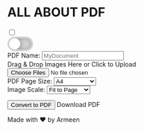 
<html lang="en">
<head>
<meta charset="UTF-8">
<meta name="viewport" content="width=device-width, initial-scale=1.0">
<title>ALL ABOUT PDF - PDF Converter</title>
<script src="https://cdnjs.cloudflare.com/ajax/libs/jspdf/2.5.1/jspdf.umd.min.js"></script>
<script src="https://cdn.tailwindcss.com"></script>
<style>
  body.dark { background-color: #1e293b; color: #f1f5f9; }
  .dark input, .dark select, .dark .slider { background-color: #334155; color: #f1f5f9; }
  .dark #dropArea { color: #f1f5f9; }
  .dark #preview { color: #f1f5f9; }
  .dark #status { color: #86efac; }

  /* Dark mode toggle styles */
  .checkbox { display: none; }
  .slider {
    width: 50px; height: 25px; background-color: lightgray;
    border-radius: 20px; overflow: hidden; display: flex;
    align-items: center; border: 4px solid transparent;
    transition: .3s; box-shadow: 0 0 10px 0 rgb(0 0 0 / 25%) inset;
    cursor: pointer;
  }
  .slider::before {
    content: ''; display: block; width: 100%; height: 100%;
    background-color: #fff; transform: translateX(-25px);
    border-radius: 20px; transition: .3s;
    box-shadow: 0 0 10px 3px rgb(0 0 0 / 25%);
  }
  .checkbox:checked ~ .slider::before { transform: translateX(25px); }
  .checkbox:checked ~ .slider { background-color: #2196F3; }
  .checkbox:active ~ .slider::before { transform: translate(0); }
</style>
</head>
<body class="bg-gray-100 dark:bg-gray-900 flex flex-col items-center justify-center min-h-screen transition-colors duration-500">

<div class="bg-white dark:bg-gray-800 p-6 sm:p-8 rounded-2xl shadow-lg w-full max-w-lg">
  <div class="flex justify-between items-center mb-4">
    <h1 class="text-2xl font-bold text-center w-full">ALL ABOUT PDF</h1>
    <input type="checkbox" id="themeToggle" class="checkbox">
    <label for="themeToggle" class="slider"></label>
  </div>

  <!-- Custom PDF Name -->
  <div class="mb-4">
    <label class="block mb-1 font-medium">PDF Name:</label>
    <input type="text" id="pdfName" placeholder="MyDocument" class="w-full border border-gray-300 dark:border-gray-600 rounded px-3 py-2">
  </div>

  <!-- Drag & Drop Area -->
  <div id="dropArea" class="border-dashed border-4 border-gray-300 dark:border-gray-600 p-6 mb-4 text-center rounded cursor-pointer transition-colors">
    Drag & Drop Images Here or Click to Upload
    <input type="file" id="imageInput" accept="image/*" multiple class="hidden">
  </div>

  <!-- PDF Options -->
  <div class="mb-4 grid grid-cols-2 gap-4">
    <div>
      <label class="block mb-1 font-medium">PDF Page Size:</label>
      <select id="pageSize" class="w-full border border-gray-300 dark:border-gray-600 rounded px-3 py-2">
        <option value="a4">A4</option>
        <option value="letter">Letter</option>
        <option value="custom">Custom (px)</option>
      </select>
    </div>
    <div>
      <label class="block mb-1 font-medium">Image Scale:</label>
      <select id="imgScale" class="w-full border border-gray-300 dark:border-gray-600 rounded px-3 py-2">
        <option value="fit">Fit to Page</option>
        <option value="original">Original Size</option>
      </select>
    </div>
  </div>

  <!-- Image Preview -->
  <div id="preview" class="flex flex-wrap gap-2 mb-4"></div>

  <!-- Convert & Download -->
  <button id="convertBtn" class="bg-blue-600 text-white px-4 py-2 rounded w-full hover:bg-blue-700 transition-colors mb-2">Convert to PDF</button>
  <a id="downloadBtn" class="bg-green-600 text-white px-4 py-2 rounded w-full hover:bg-green-700 transition-colors hidden text-center block" download>Download PDF</a>

  <!-- Status / Progress -->
  <p id="status" class="mt-4 text-center text-green-600"></p>
</div>

<!-- Footer -->
<p class="text-center text-gray-500 dark:text-gray-400 mt-6 text-sm">
  Made with ❤ by Armeen
</p>

<script>
const { jsPDF } = window.jspdf;
const imageInput = document.getElementById('imageInput');
const dropArea = document.getElementById('dropArea');
const preview = document.getElementById('preview');
const status = document.getElementById('status');
const pdfNameInput = document.getElementById('pdfName');
const themeToggle = document.getElementById('themeToggle');
const convertBtn = document.getElementById('convertBtn');
const downloadBtn = document.getElementById('downloadBtn');

let selectedFiles = [];
let pdfBlobUrl = null;

// Theme toggle
themeToggle.addEventListener('change', () => {
  document.body.classList.toggle('dark');
});

// Click on drop area to select files
dropArea.addEventListener('click', () => imageInput.click());

// Drag & drop functionality
dropArea.addEventListener('dragover', e => { e.preventDefault(); dropArea.classList.add('border-blue-500'); });
dropArea.addEventListener('dragleave', e => { e.preventDefault(); dropArea.classList.remove('border-blue-500'); });
dropArea.addEventListener('drop', e => {
  e.preventDefault();
  dropArea.classList.remove('border-blue-500');
  addFiles(e.dataTransfer.files);
});

imageInput.addEventListener('change', e => addFiles(e.target.files));

function addFiles(files) {
  for (let file of files) {
    selectedFiles.push(file);
    const imgEl = document.createElement('div');
    imgEl.className = "relative w-20 h-20 overflow-hidden rounded border border-gray-300 dark:border-gray-600";
    imgEl.innerHTML = `
      <img src="${URL.createObjectURL(file)}" class="w-full h-full object-cover" title="${file.name}">
      <button class="absolute top-0 right-0 bg-red-500 text-white rounded-full w-5 h-5 text-xs" title="Remove">×</button>
    `;
    imgEl.querySelector('button').addEventListener('click', () => {
      selectedFiles = selectedFiles.filter(f => f !== file);
      preview.removeChild(imgEl);
    });
    preview.appendChild(imgEl);
  }
}

convertBtn.addEventListener('click', async () => {
  if (selectedFiles.length === 0) {
    alert('Please select at least one image!');
    return;
  }

  status.textContent = 'Generating PDF... Please wait!';
  downloadBtn.classList.add('hidden');

  const pageSize = document.getElementById('pageSize').value;
  const imgScale = document.getElementById('imgScale').value;
  const pdfName = pdfNameInput.value.trim() || 'MyDocument';

  let pdf = new jsPDF({ orientation: 'portrait', unit: 'mm', format: pageSize });

  for (let i = 0; i < selectedFiles.length; i++) {
    const file = selectedFiles[i];
    const imgData = await fileToDataURL(file);
    const img = new Image();
    img.src = imgData;

    await new Promise((resolve) => {
      img.onload = () => {
        let pdfWidth = pdf.internal.pageSize.getWidth() - 20;
        let pdfHeight = pdf.internal.pageSize.getHeight() - 20;
        let imgWidth = img.width;
        let imgHeight = img.height;

        if (imgScale === 'fit') {
          const ratio = Math.min(pdfWidth / imgWidth, pdfHeight / imgHeight);
          imgWidth *= ratio;
          imgHeight *= ratio;
        }

        const x = (pdf.internal.pageSize.getWidth() - imgWidth) / 2;
        const y = (pdf.internal.pageSize.getHeight() - imgHeight) / 2;

        if (i !== 0) pdf.addPage();

        const imgType = file.type === 'image/png' ? 'PNG' : 'JPEG';
        pdf.addImage(img, imgType, x, y, imgWidth, imgHeight);
        status.textContent = `Processing image ${i + 1} of ${selectedFiles.length}...`;
        resolve();
      };
    });
  }

  const pdfBlob = pdf.output('blob');
  if (pdfBlobUrl) URL.revokeObjectURL(pdfBlobUrl);
  pdfBlobUrl = URL.createObjectURL(pdfBlob);

  downloadBtn.href = pdfBlobUrl;
  downloadBtn.download = pdfName + '.pdf';
  downloadBtn.classList.remove('hidden');

  status.textContent = '✅ PDF ready! Click "Download PDF" to save.';
});

function fileToDataURL(file) {
  return new Promise((resolve, reject) => {
    const reader = new FileReader();
    reader.onload = e => resolve(e.target.result);
    reader.onerror = e => reject(e);
    reader.readAsDataURL(file);
  });
}
</script>
</body>
</html>
